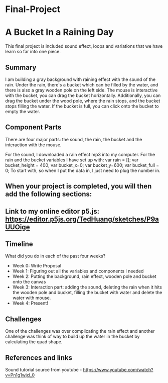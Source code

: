 # Final-Project
# A Bucket In a Raining Day

This final project is included sound effect, loops and variations that we have learn so far into one piece. 

## Summary

I am building a gray background with raining effect with the sound of the rain. 
Under the rain, there's a bucket which can be filled by the water, and there is also a 
gray wooden pole on the left side. The mouse is interactive with the bucket, you can 
drag the bucket horizontally. Additionally, you can drag the bucket under the wood pole,
where the rain stops, and the bucket stops filling the water.  If the bucket is full, you
can click onto the bucket to empty the water.  



## Component Parts

There are four major parts: the sound, the rain, the bucket and the interaction with the mouse.

For the sound, I downloaded a rain effect mp3 into my computer. 
For the rain and the bucket variables I have set up with: 
var rain = [];
var bucket_height = 400;
var bucket_x=0;
var bucket_y=600;
var bucket_full = 0;
To start with, so when I put the data in, I just need to plug the number in. 


## When your project is completed, you will then add the following sections:

## Link to my online editor p5.js: https://editor.p5js.org/TedHuang/sketches/P9aUUOige
## Timeline

What did you do in each of the past four weeks?

- Week 0: Write Proposal
- Week 1: Figuring out all the variables and components I needed 
- Week 2: Putting the background, rain effect, wooden pole and bucket onto the canvas
- Week 3: Interaction part: adding the sound, deleting the rain when it hits the wooden
pole and bucket, filling the bucket with water and delete the water with mouse. 
- Week 4: Present!

## Challenges

One of the challenges was over complicating the rain effect and another 
challenge was think of way to build up the water in the bucket by 
calculating the quad shape.


## References and links
Sound tutorial source from youtube - https://www.youtube.com/watch?v=Pn1g1wjxl_0
